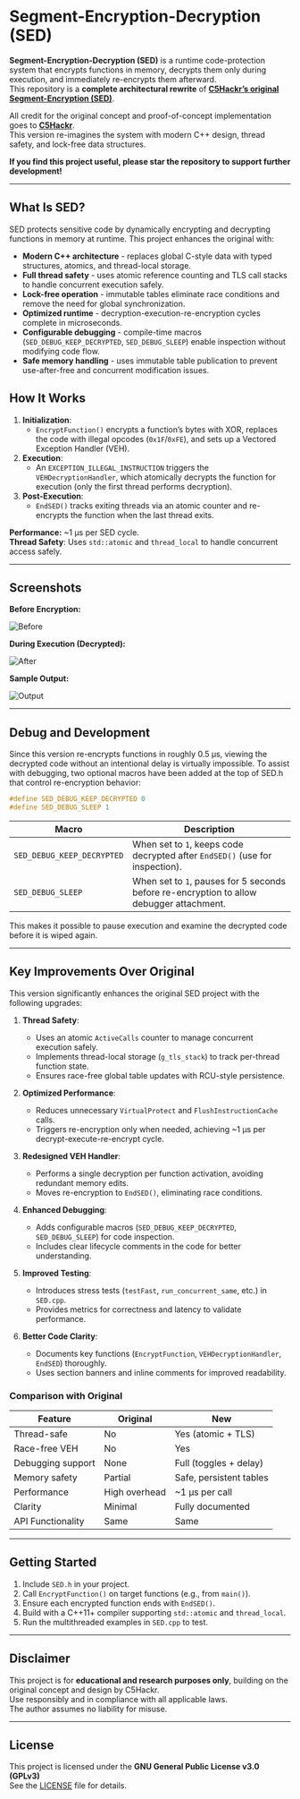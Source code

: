 # Segment-Encryption-Decryption (SED)

**Segment-Encryption-Decryption (SED)** is a runtime code-protection system that encrypts functions in memory, decrypts them only during execution, and immediately re-encrypts them afterward.  
This repository is a **complete architectural rewrite** of [**C5Hackr’s original Segment-Encryption (SED)**](https://github.com/C5Hackr/Segment-Encryption).

All credit for the original concept and proof-of-concept implementation goes to [**C5Hackr**](https://github.com/C5Hackr).  
This version re-imagines the system with modern C++ design, thread safety, and lock-free data structures.

**If you find this project useful, please star the repository to support further development!**

---

## What Is SED?

SED protects sensitive code by dynamically encrypting and decrypting functions in memory at runtime. This project enhances the original with:
- **Modern C++ architecture** - replaces global C-style data with typed structures, atomics, and thread-local storage.  
- **Full thread safety** - uses atomic reference counting and TLS call stacks to handle concurrent execution safely.  
- **Lock-free operation** - immutable tables eliminate race conditions and remove the need for global synchronization.  
- **Optimized runtime** - decryption-execution-re-encryption cycles complete in microseconds.  
- **Configurable debugging** - compile-time macros (`SED_DEBUG_KEEP_DECRYPTED`, `SED_DEBUG_SLEEP`) enable inspection without modifying code flow.  
- **Safe memory handling** - uses immutable table publication to prevent use-after-free and concurrent modification issues.


## How It Works

1. **Initialization**:
   - `EncryptFunction()` encrypts a function’s bytes with XOR, replaces the code with illegal opcodes (`0x1F`/`0xFE`), and sets up a Vectored Exception Handler (VEH).
2. **Execution**:
   - An `EXCEPTION_ILLEGAL_INSTRUCTION` triggers the `VEHDecryptionHandler`, which atomically decrypts the function for execution (only the first thread performs decryption).
3. **Post-Execution**:
   - `EndSED()` tracks exiting threads via an atomic counter and re-encrypts the function when the last thread exits.

**Performance:** ~1 µs per SED cycle.\
**Thread Safety**: Uses `std::atomic` and `thread_local` to handle concurrent access safely.

---

## Screenshots

**Before Encryption:**

![Before](https://raw.githubusercontent.com/rewalo/Segment-Encryption-Decryption/main/Images/Before.png)

**During Execution (Decrypted):**

![After](https://raw.githubusercontent.com/rewalo/Segment-Encryption-Decryption/main/Images/After.png)

**Sample Output:**

![Output](https://raw.githubusercontent.com/rewalo/Segment-Encryption-Decryption/main/Images/Output.png)

---


## Debug and Development

Since this version re-encrypts functions in roughly 0.5 µs, viewing the decrypted code without an intentional delay is virtually impossible.
To assist with debugging, two optional macros have been added at the top of SED.h that control re-encryption behavior:

```cpp
#define SED_DEBUG_KEEP_DECRYPTED 0
#define SED_DEBUG_SLEEP 1
```

| Macro | Description |
|--------|-------------|
| `SED_DEBUG_KEEP_DECRYPTED` | When set to `1`, keeps code decrypted after `EndSED()` (use for inspection). |
| `SED_DEBUG_SLEEP` | When set to `1`, pauses for 5 seconds before re-encryption to allow debugger attachment. |

This makes it possible to pause execution and examine the decrypted code before it is wiped again.

---

## Key Improvements Over Original

This version significantly enhances the original SED project with the following upgrades:

1. **Thread Safety**:
   - Uses an atomic `ActiveCalls` counter to manage concurrent execution safely.
   - Implements thread-local storage (`g_tls_stack`) to track per-thread function state.
   - Ensures race-free global table updates with RCU-style persistence.

2. **Optimized Performance**:
   - Reduces unnecessary `VirtualProtect` and `FlushInstructionCache` calls.
   - Triggers re-encryption only when needed, achieving ~1 µs per decrypt-execute-re-encrypt cycle.

3. **Redesigned VEH Handler**:
   - Performs a single decryption per function activation, avoiding redundant memory edits.
   - Moves re-encryption to `EndSED()`, eliminating race conditions.

4. **Enhanced Debugging**:
   - Adds configurable macros (`SED_DEBUG_KEEP_DECRYPTED`, `SED_DEBUG_SLEEP`) for code inspection.
   - Includes clear lifecycle comments in the code for better understanding.

5. **Improved Testing**:
   - Introduces stress tests (`testFast`, `run_concurrent_same`, etc.) in `SED.cpp`.
   - Provides metrics for correctness and latency to validate performance.

6. **Better Code Clarity**:
   - Documents key functions (`EncryptFunction`, `VEHDecryptionHandler`, `EndSED`) thoroughly.
   - Uses section banners and inline comments for improved readability.

### Comparison with Original

| Feature | Original | New |
|----------|-----------|------|
| Thread-safe | No | Yes (atomic + TLS) |
| Race-free VEH | No | Yes |
| Debugging support | None | Full (toggles + delay) |
| Memory safety | Partial | Safe, persistent tables |
| Performance | High overhead | ~1 µs per call |
| Clarity | Minimal | Fully documented |
| API Functionality | Same | Same |

---

## Getting Started

1. Include `SED.h` in your project.
2. Call `EncryptFunction()` on target functions (e.g., from `main()`).
3. Ensure each encrypted function ends with `EndSED()`.
4. Build with a C++11+ compiler supporting `std::atomic` and `thread_local`.
5. Run the multithreaded examples in `SED.cpp` to test.

---

## Disclaimer

This project is for **educational and research purposes only**, building on the original concept and design by C5Hackr.  
Use responsibly and in compliance with all applicable laws.  
The author assumes no liability for misuse.

---
## License

This project is licensed under the   **GNU General Public License v3.0 (GPLv3)**  
See the [LICENSE](LICENSE) file for details.